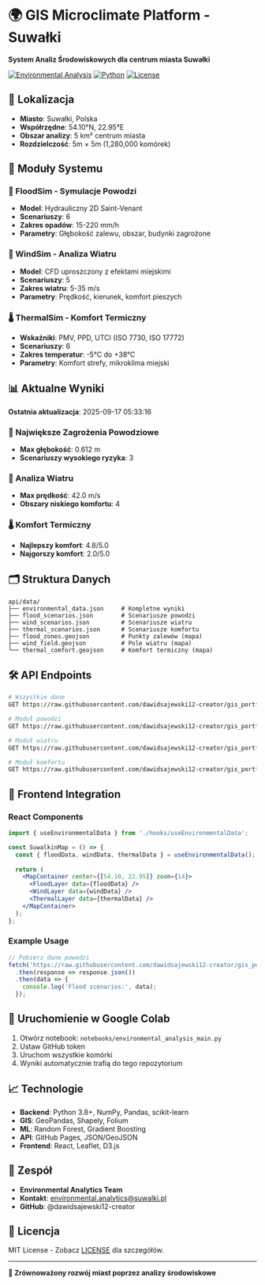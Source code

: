 # 🌍 GIS Microclimate Platform - Suwałki

**System Analiz Środowiskowych dla centrum miasta Suwałki**

[![Environmental Analysis](https://img.shields.io/badge/Environmental-Analysis-green)](https://github.com/dawidsajewski12-creator/gis_portfolio)
[![Python](https://img.shields.io/badge/Python-3.8+-blue)](https://python.org)
[![License](https://img.shields.io/badge/License-MIT-yellow.svg)](LICENSE)

## 📍 Lokalizacja

- **Miasto**: Suwałki, Polska  
- **Współrzędne**: 54.10°N, 22.95°E
- **Obszar analizy**: 5 km² centrum miasta
- **Rozdzielczość**: 5m × 5m (1,280,000 komórek)

## 🚀 Moduły Systemu

### 🌊 FloodSim - Symulacje Powodzi
- **Model**: Hydrauliczny 2D Saint-Venant
- **Scenariuszy**: 6
- **Zakres opadów**: 15-220 mm/h
- **Parametry**: Głębokość zalewu, obszar, budynki zagrożone

### 💨 WindSim - Analiza Wiatru  
- **Model**: CFD uproszczony z efektami miejskimi
- **Scenariuszy**: 5
- **Zakres wiatru**: 5-35 m/s
- **Parametry**: Prędkość, kierunek, komfort pieszych

### 🌡️ ThermalSim - Komfort Termiczny
- **Wskaźniki**: PMV, PPD, UTCI (ISO 7730, ISO 17772)
- **Scenariuszy**: 6 
- **Zakres temperatur**: -5°C do +38°C
- **Parametry**: Komfort strefy, mikroklima miejski

## 📊 Aktualne Wyniki

**Ostatnia aktualizacja**: 2025-09-17 05:33:16

### 🌊 Największe Zagrożenia Powodziowe
- **Max głębokość**: 0.612 m
- **Scenariuszy wysokiego ryzyka**: 3

### 💨 Analiza Wiatru
- **Max prędkość**: 42.0 m/s
- **Obszary niskiego komfortu**: 4

### 🌡️ Komfort Termiczny
- **Najlepszy komfort**: 4.8/5.0
- **Najgorszy komfort**: 2.0/5.0

## 🗂️ Struktura Danych

```
api/data/
├── environmental_data.json     # Kompletne wyniki
├── flood_scenarios.json        # Scenariusze powodzi
├── wind_scenarios.json         # Scenariusze wiatru  
├── thermal_scenarios.json      # Scenariusze komfortu
├── flood_zones.geojson         # Punkty zalewów (mapa)
├── wind_field.geojson          # Pole wiatru (mapa)
└── thermal_comfort.geojson     # Komfort termiczny (mapa)
```

## 🛠️ API Endpoints

```bash
# Wszystkie dane
GET https://raw.githubusercontent.com/dawidsajewski12-creator/gis_portfolio/main/api/data/environmental_data.json

# Moduł powodzi
GET https://raw.githubusercontent.com/dawidsajewski12-creator/gis_portfolio/main/api/data/flood_scenarios.json

# Moduł wiatru
GET https://raw.githubusercontent.com/dawidsajewski12-creator/gis_portfolio/main/api/data/wind_scenarios.json

# Moduł komfortu
GET https://raw.githubusercontent.com/dawidsajewski12-creator/gis_portfolio/main/api/data/thermal_scenarios.json
```

## 🎨 Frontend Integration

### React Components
```jsx
import { useEnvironmentalData } from './hooks/useEnvironmentalData';

const SuwalkinMap = () => {
  const { floodData, windData, thermalData } = useEnvironmentalData();
  
  return (
    <MapContainer center={[54.10, 22.95]} zoom={14}>
      <FloodLayer data={floodData} />
      <WindLayer data={windData} />
      <ThermalLayer data={thermalData} />
    </MapContainer>
  );
};
```

### Example Usage
```javascript
// Pobierz dane powodzi
fetch('https://raw.githubusercontent.com/dawidsajewski12-creator/gis_portfolio/main/api/data/flood_scenarios.json')
  .then(response => response.json())
  .then(data => {
    console.log('Flood scenarios:', data);
  });
```

## 🔧 Uruchomienie w Google Colab

1. Otwórz notebook: `notebooks/environmental_analysis_main.py`
2. Ustaw GitHub token
3. Uruchom wszystkie komórki
4. Wyniki automatycznie trafią do tego repozytorium

## 📈 Technologie

- **Backend**: Python 3.8+, NumPy, Pandas, scikit-learn
- **GIS**: GeoPandas, Shapely, Folium
- **ML**: Random Forest, Gradient Boosting
- **API**: GitHub Pages, JSON/GeoJSON
- **Frontend**: React, Leaflet, D3.js

## 👥 Zespół

- **Environmental Analytics Team**
- **Kontakt**: environmental.analytics@suwalki.pl
- **GitHub**: @dawidsajewski12-creator

## 📄 Licencja

MIT License - Zobacz [LICENSE](LICENSE) dla szczegółów.

---

**🌱 Zrównoważony rozwój miast poprzez analizy środowiskowe**
